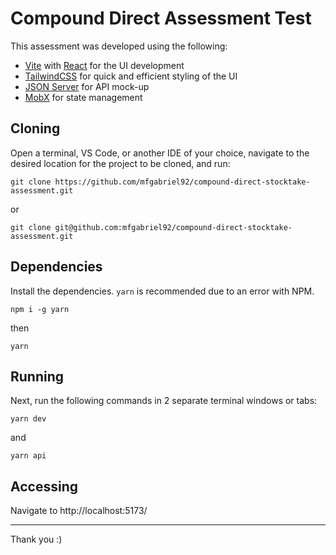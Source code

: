 # Compound Direct Assessment Test

This assessment was developed using the following:

- [Vite](https://vite.dev/) with [React](https://react.dev/) for the UI development
- [TailwindCSS](https://tailwindui.com/) for quick and efficient styling of the UI
- [JSON Server](https://www.npmjs.com/package/json-server) for API mock-up
- [MobX](https://mobx.js.org/README.html) for state management

## Cloning

Open a terminal, VS Code, or another IDE of your choice, navigate to the desired location for the project to be cloned, and run:

```
git clone https://github.com/mfgabriel92/compound-direct-stocktake-assessment.git
```

or

```
git clone git@github.com:mfgabriel92/compound-direct-stocktake-assessment.git
```

## Dependencies

Install the dependencies. `yarn` is recommended due to an error with NPM.

```
npm i -g yarn
```

then

```
yarn
```

## Running

Next, run the following commands in 2 separate terminal windows or tabs:

```
yarn dev
```

and

```
yarn api
```

## Accessing

Navigate to http://localhost:5173/

---

Thank you :)
